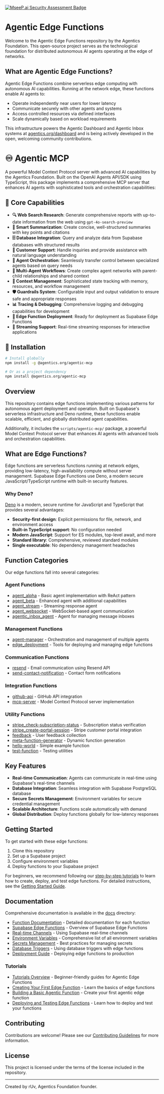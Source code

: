 [![MseeP.ai Security Assessment Badge](https://mseep.net/pr/agenticsorg-edge-agents-badge.png)](https://mseep.ai/app/agenticsorg-edge-agents)

# Agentic Edge Functions

Welcome to the Agentic Edge Functions repository by the Agentics Foundation. This open-source project serves as the technological foundation for distributed autonomous AI agents operating at the edge of networks.

## What are Agentic Edge Functions?

Agentic Edge Functions combine serverless edge computing with autonomous AI capabilities. Running at the network edge, these functions enable AI agents to:

- Operate independently near users for lower latency
- Communicate securely with other agents and systems
- Access controlled resources via defined interfaces
- Scale dynamically based on workload requirements

This infrastructure powers the Agentic Dashboard and Agentic Inbox systems at [agentics.org/dashboard](https://agentics.org/dashboard) and is being actively developed in the open, welcoming community contributions.


# ♾️ Agentic MCP

A powerful Model Context Protocol server with advanced AI capabilities by the Agentics Foundation. Built on the OpenAI Agents API/SDK using TypeScript, this package implements a comprehensive MCP server that enhances AI agents with sophisticated tools and orchestration capabilities:

## 🌟 Core Capabilities

- **🔍 Web Search Research**: Generate comprehensive reports with up-to-date information from the web using `gpt-4o-search-preview`
- **📝 Smart Summarization**: Create concise, well-structured summaries with key points and citations
- **🗄️ Database Integration**: Query and analyze data from Supabase databases with structured results
- **👥 Customer Support**: Handle inquiries and provide assistance with natural language understanding
- **🔄 Agent Orchestration**: Seamlessly transfer control between specialized agents based on query needs
- **🔀 Multi-Agent Workflows**: Create complex agent networks with parent-child relationships and shared context
- **🧠 Context Management**: Sophisticated state tracking with memory, resources, and workflow management
- **🛡️ Guardrails System**: Configurable input and output validation to ensure safe and appropriate responses
- **📊 Tracing & Debugging**: Comprehensive logging and debugging capabilities for development
- **🔌 Edge Function Deployment**: Ready for deployment as Supabase Edge Functions
- **🔄 Streaming Support**: Real-time streaming responses for interactive applications

## 🚀 Installation

```bash
# Install globally
npm install -g @agentics.org/agentic-mcp

# Or as a project dependency
npm install @agentics.org/agentic-mcp
```



## Overview

This repository contains edge functions implementing various patterns for autonomous agent deployment and operation. Built on Supabase's serverless infrastructure and Deno runtime, these functions enable scalable, efficient, and globally distributed agent capabilities. 

Additionally, it includes the `scripts/agentic-mcp/` package, a powerful Model Context Protocol server that enhances AI agents with advanced tools and orchestration capabilities.

## What are Edge Functions?

Edge functions are serverless functions running at network edges, providing low-latency, high-availability compute without server management. Supabase Edge Functions use Deno, a modern secure JavaScript/TypeScript runtime with built-in security features.

### Why Deno?

[Deno](https://deno.land/) is a modern, secure runtime for JavaScript and TypeScript that provides several advantages:

- **Security-first design**: Explicit permissions for file, network, and environment access
- **Built-in TypeScript support**: No configuration needed
- **Modern JavaScript**: Support for ES modules, top-level await, and more
- **Standard library**: Comprehensive, reviewed standard modules
- **Single executable**: No dependency management headaches

## Function Categories

Our edge functions fall into several categories:

### Agent Functions
- [agent_alpha](./docs/agent_functions/agent_alpha.md) - Basic agent implementation with ReAct pattern
- [agent_beta](./docs/agent_functions/agent_beta.md) - Enhanced agent with additional capabilities
- [agent_stream](./docs/agent_functions/agent_stream.md) - Streaming response agent
- [agent_websocket](./docs/agent_functions/agent_websocket.md) - WebSocket-based agent communication
- [agentic_inbox_agent](./docs/agent_functions/agentic_inbox_agent.md) - Agent for managing message inboxes

### Management Functions
- [agent-manager](./docs/management_functions/agent-manager.md) - Orchestration and management of multiple agents
- [edge_deployment](./docs/management_functions/edge_deployment.md) - Tools for deploying and managing edge functions

### Communication Functions
- [resend](./docs/communication_functions/resend.md) - Email communication using Resend API
- [send-contact-notification](./docs/communication_functions/send-contact-notification.md) - Contact form notifications

### Integration Functions
- [github-api](./docs/integration_functions/github-api.md) - GitHub API integration
- [mcp-server](./docs/integration_functions/mcp-server.md) - Model Context Protocol server implementation

### Utility Functions
- [stripe_check-subscription-status](./docs/utility_functions/stripe/stripe_check-subscription-status.md) - Subscription status verification
- [stripe_create-portal-session](./docs/utility_functions/stripe/stripe_create-portal-session.md) - Stripe customer portal integration
- [feedback](./docs/utility_functions/feedback.md) - User feedback collection
- [meta-function-generator](./docs/utility_functions/meta-function-generator.md) - Dynamic function generation
- [hello-world](./docs/utility_functions/hello-world.md) - Simple example function
- [test-function](./docs/utility_functions/test-function.md) - Testing utilities


## Key Features

- **Real-time Communication**: Agents can communicate in real-time using Supabase's real-time channels
- **Database Integration**: Seamless integration with Supabase PostgreSQL database
- **Secure Secrets Management**: Environment variables for secure credential management
- **Scalable Architecture**: Functions scale automatically with demand
- **Global Distribution**: Deploy functions globally for low-latency responses

## Getting Started

To get started with these edge functions:

1. Clone this repository
2. Set up a Supabase project
3. Configure environment variables
4. Deploy functions to your Supabase project

For beginners, we recommend following our [step-by-step tutorials](./docs/tutorials/README.md) to learn how to create, deploy, and test edge functions.
For detailed instructions, see the [Getting Started Guide](./docs/getting_started.md).

## Documentation

Comprehensive documentation is available in the [docs](./docs) directory:

- [Function Documentation](./docs/README.md) - Detailed documentation for each function
- [Supabase Edge Functions](./docs/supabase_edge_functions.md) - Overview of Supabase Edge Functions
- [Real-time Channels](./docs/realtime_channels.md) - Using Supabase real-time channels
- [Environment Variables](./docs/environment_variables.md) - Comprehensive list of all environment variables
- [Secrets Management](./docs/secrets_management.md) - Best practices for managing secrets
- [Database Triggers](./docs/database_triggers.md) - Using database triggers with edge functions
- [Deployment Guide](./docs/deployment.md) - Deploying edge functions to production

### Tutorials
- [Tutorials Overview](./docs/tutorials/README.md) - Beginner-friendly guides for Agentic Edge Functions
- [Creating Your First Edge Function](./docs/tutorials/01-first-edge-function.md) - Learn the basics of edge functions
- [Building a Basic Agentic Function](./docs/tutorials/02-basic-agentic-function.md) - Create your first agentic edge function
- [Deploying and Testing Edge Functions](./docs/tutorials/03-deployment-and-testing.md) - Learn how to deploy and test your functions

## Contributing

Contributions are welcome! Please see our [Contributing Guidelines](./docs/contributing.md) for more information.

## License

This project is licensed under the terms of the license included in the repository.

---

Created by rUv, Agentics Foundation founder.
